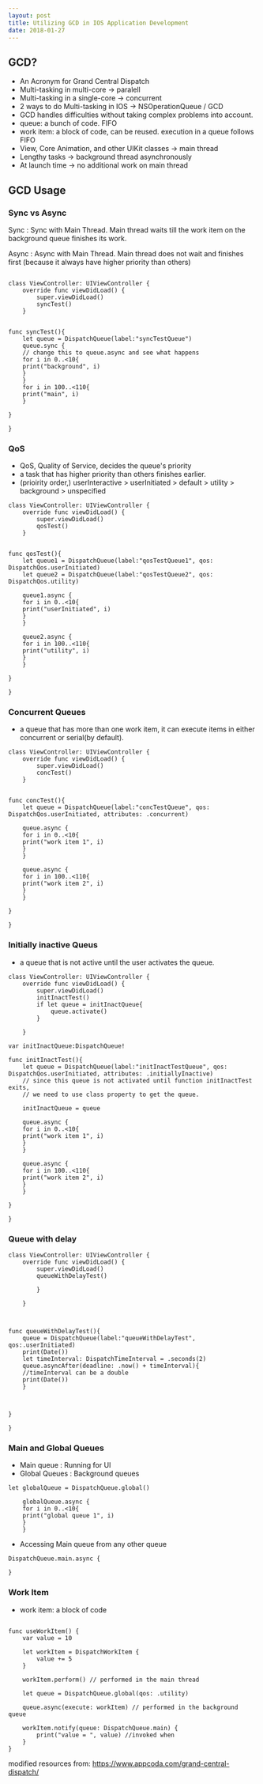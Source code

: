 ```yaml
---
layout: post
title: Utilizing GCD in IOS Application Development 
date: 2018-01-27
---
```




## GCD?

- An Acronym for Grand Central Dispatch
- Multi-tasking in multi-core -> paralell
- Multi-tasking in a single-core -> concurrent
- 2 ways to do Multi-tasking in IOS -> NSOperationQueue / GCD
- GCD handles difficulties without taking complex problems into account.
- queue: a bunch of code. FIFO
- work item: a block of code, can be reused. execution in a queue follows FIFO
- View, Core Animation, and other UIKit classes -> main thread
- Lengthy tasks -> background thread asynchronously
- At launch time -> no additional work on main thread

## GCD Usage

### Sync vs Async

Sync : Sync with Main Thread. Main thread waits till the work item on the background queue finishes its work.

Async : Async with Main Thread. Main thread does not wait and finishes first (because it always have higher priority than others)

```

class ViewController: UIViewController {
	override func viewDidLoad() {
		super.viewDidLoad()
		syncTest()
	}


func syncTest(){
	let queue = DispatchQueue(label:"syncTestQueue")
	queue.sync {
	// change this to queue.async and see what happens
	for i in 0..<10{
	print("background", i)
	}
	}
	for i in 100..<110{
	print("main", i)
	}
	
}

}

```

### QoS

- QoS, Quality of Service, decides the queue's priority
- a task that has higher priority than others finishes earlier.
- (prioirity order,) userInteractive > userInitiated > default > utility > background > unspecified


```
class ViewController: UIViewController {
	override func viewDidLoad() {
		super.viewDidLoad()
		qosTest()
	}


func qosTest(){
	let queue1 = DispatchQueue(label:"qosTestQueue1", qos: DispatchQos.userInitiated)
	let queue2 = DispatchQueue(label:"qosTestQueue2", qos: DispatchQos.utility)
	
	queue1.async {
	for i in 0..<10{
	print("userInitiated", i)
	}
	}
	
	queue2.async {	
	for i in 100..<110{
	print("utility", i)
	}
	}
	
}

}
```

### Concurrent Queues

- a queue that has more than one work item, it can execute items in either concurrent or serial(by default).

```
class ViewController: UIViewController {
	override func viewDidLoad() {
		super.viewDidLoad()
		concTest()
	}


func concTest(){
	let queue = DispatchQueue(label:"concTestQueue", qos: DispatchQos.userInitiated, attributes: .concurrent)
		
	queue.async {
	for i in 0..<10{
	print("work item 1", i)
	}
	}
	
	queue.async {	
	for i in 100..<110{
	print("work item 2", i)
	}
	}
	
}

}

```

### Initially inactive Queus

- a queue that is not active until the user activates the queue.


```
class ViewController: UIViewController {
	override func viewDidLoad() {
		super.viewDidLoad()
		initInactTest()
		if let queue = initInactQueue{
			queue.activate()
		}
		
	}

var initInactQueue:DispatchQueue!

func initInactTest(){
	let queue = DispatchQueue(label:"initInactTestQueue", qos: DispatchQos.userInitiated, attributes: .initiallyInactive)
	// since this queue is not activated until function initInactTest exits, 
	// we need to use class property to get the queue.
	
	initInactQueue = queue 
	
	queue.async {
	for i in 0..<10{
	print("work item 1", i)
	}
	}
	
	queue.async {	
	for i in 100..<110{
	print("work item 2", i)
	}
	}
	
}

}

```

### Queue with delay

```
class ViewController: UIViewController {
	override func viewDidLoad() {
		super.viewDidLoad()
		queueWithDelayTest()

		}
		
	}



func queueWithDelayTest(){
	queue = DispatchQueue(label:"queueWithDelayTest", qos:.userInitiated)
	print(Date())
	let timeInterval: DispatchTimeInterval = .seconds(2)
	queue.asyncAfter(deadline: .now() + timeInterval){
	//timeInterval can be a double
	print(Date())
	}
	
	
	
}

}

```

### Main and Global Queues

- Main queue : Running for UI
- Global Queues : Background queues

```
let globalQueue = DispatchQueue.global()

	globalQueue.async {
	for i in 0..<10{
	print("global queue 1", i)
	}
	}

```

- Accessing Main queue from any other queue

```
DispatchQueue.main.async {
    
}

```

### Work Item

- work item: a block of code


```

func useWorkItem() {
    var value = 10
 
    let workItem = DispatchWorkItem {
        value += 5
    }
 
    workItem.perform() // performed in the main thread
 
    let queue = DispatchQueue.global(qos: .utility)
 
    queue.async(execute: workItem) // performed in the background queue
 
    workItem.notify(queue: DispatchQueue.main) {
        print("value = ", value) //invoked when 
    }
}

```

modified resources from:
https://www.appcoda.com/grand-central-dispatch/